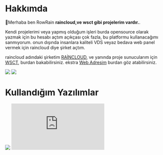 # Hakkımda
👋Merhaba ben RowRain **raincloud,ve wsct gibi projelerim vardır.**.

Kendi projelerimi veya yapmış olduğum işleri burda opensource olarak yazmak için bu hesabı açtım açıkçası çok fazla, bu platformu kullanacağımı sanmıyorum. onun dışında insanlara kaliteli VDS veyaz bedava web panel vermek için raincloud diye şirket açtım.

raincloud adındaki şirketim [RAİNCLOUD](https://discord.gg/raincloud), ve yanında proje sunucularım için [WSCT](https://discord.gg/qbXNVwcM7H), burdan bakabilirsiniz. ekstra [Web Adresim](https://rowrain.nicepage.io) burdan göz atabilirsiniz.

[![](https://skillicons.dev/icons?i=instagram)](https://www.instagram.com/rowrain.dev/)
[![](https://skillicons.dev/icons?i=discord)](https://discord.com/users/795685342329700352)

# Kullandığım Yazılımlar
![](https://skillicons.dev/icons?i=windows,ubuntu,ps,c,cs,cpp,cloudflare,wordpress,md,gcp,java,mysql,vscode,figma,gradle,maven,idea&perline=9)
![](https://rowrain.nicepage.io/Sayfa-1.html)
<br />
